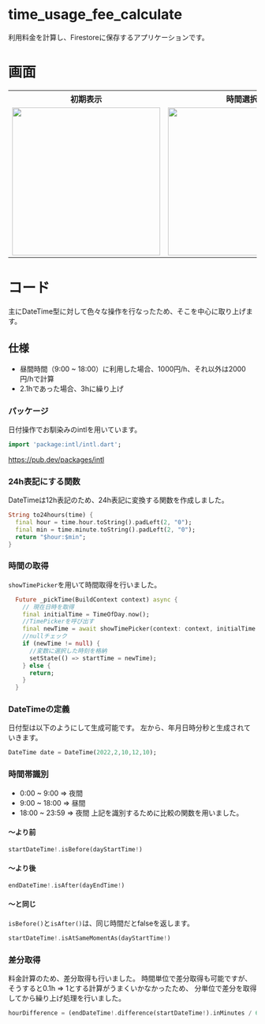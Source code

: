 # time_usage_fee_calculate
利用料金を計算し、Firestoreに保存するアプリケーションです。

# 画面

<table>
  <tr>
    <th>初期表示</th>
    <th>時間選択</th>
    <th>計算結果</th>
  </tr>
  <tr>
    <td>
      <img width="300" src="https://user-images.githubusercontent.com/67848399/160288188-855fdaf0-74ea-47e5-9273-35c15cb7e863.png">
    </td>
    <td>
      <img width="300" src="https://user-images.githubusercontent.com/67848399/160288190-c164f914-d624-40d9-a76c-a0e333ba2a54.png">
    </td>
    <td>
      <img width="300" src="https://user-images.githubusercontent.com/67848399/160288192-2c4c6b69-c12f-44bf-bcef-0352ac32dcc7.png">
    </td>
  </tr>
</table>

# コード
主にDateTime型に対して色々な操作を行なったため、そこを中心に取り上げます。

## 仕様
- 昼間時間（9:00 ~ 18:00）に利用した場合、1000円/h、それ以外は2000円/hで計算
- 2.1hであった場合、3hに繰り上げ

### パッケージ
日付操作でお馴染みのintlを用いています。
```dart
import 'package:intl/intl.dart';
```
<https://pub.dev/packages/intl>

### 24h表記にする関数
DateTimeは12h表記のため、24h表記に変換する関数を作成しました。
```dart
String to24hours(time) {
  final hour = time.hour.toString().padLeft(2, "0");
  final min = time.minute.toString().padLeft(2, "0");
  return "$hour:$min";
}
```

### 時間の取得
`showTimePicker`を用いて時間取得を行いました。
```dart
  Future _pickTime(BuildContext context) async {
    // 現在日時を取得
    final initialTime = TimeOfDay.now();
    //TimePickerを呼び出す
    final newTime = await showTimePicker(context: context, initialTime: initialTime);
    //nullチェック
    if (newTime != null) {
      //変数に選択した時刻を格納
      setState(() => startTime = newTime);
    } else {
      return;
    }
  }
```

### DateTimeの定義
日付型は以下のようにして生成可能です。
左から、年月日時分秒と生成されていきます。

```dart
DateTime date = DateTime(2022,2,10,12,10);
```

### 時間帯識別
- 0:00 ~ 9:00 => 夜間
- 9:00 ~ 18:00 => 昼間
- 18:00 ~ 23:59 => 夜間
上記を識別するために比較の関数を用いました。

#### 〜より前
```dart
startDateTime!.isBefore(dayStartTime!)
```

#### 〜より後
```dart
endDateTime!.isAfter(dayEndTime!)
```

#### 〜と同じ
`isBefore()`と`isAfter()`は、同じ時間だとfalseを返します。
```dart
startDateTime!.isAtSameMomentAs(dayStartTime!)
```

### 差分取得
料金計算のため、差分取得も行いました。
時間単位で差分取得も可能ですが、そうすると0.1h => 1とする計算がうまくいかなかったため、
分単位で差分を取得してから繰り上げ処理を行いました。
```dart
hourDifference = (endDateTime!.difference(startDateTime!).inMinutes / 60).ceil();
```
